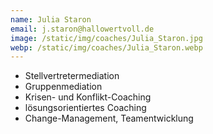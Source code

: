 ```yaml
---
name: Julia Staron
email: j.staron@hallowertvoll.de
image: /static/img/coaches/Julia_Staron.jpg
webp: /static/img/coaches/Julia_Staron.webp
---
```


<ul><li>Stellvertretermediation</li><li>Gruppenmediation</li><li>Krisen- und Konflikt-Coaching</li><li>lösungsorientiertes Coaching</li><li>Change-Management, Teamentwicklung</li></ul>